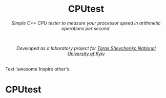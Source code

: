 <h1 align="center">CPUtest</h1>
<p align="center"><i>Simple C++ CPU tester to measure your processor speed in arithmetic operations per second.</i></p>
</div>
<br>
<p align="center"><i>Developed as a laboratory project for <a href="http://www.univ.kiev.ua/en">Taras Shevchenko National University of Kyiv</a></i></p>
<br>
Text `awesome`Inspire other's.


# CPUtest

